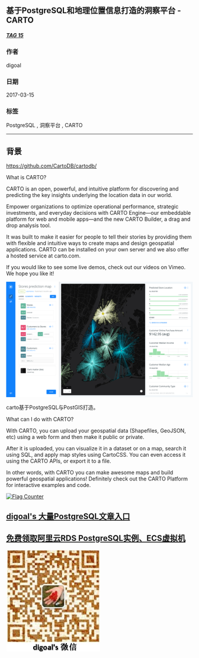 ## 基于PostgreSQL和地理位置信息打造的洞察平台 - CARTO  
##### [TAG 15](../class/15.md)
           
### 作者           
digoal            
              
### 日期            
2017-03-15                                      
            
### 标签                                                                                                                            
PostgreSQL , 洞察平台 , CARTO    
          
----            
          
## 背景    
https://github.com/CartoDB/cartodb/  
  
What is CARTO?  
  
CARTO is an open, powerful, and intuitive platform for discovering and predicting the key insights underlying the location data in our world.  
  
Empower organizations to optimize operational performance, strategic investments, and everyday decisions with CARTO Engine—our embeddable platform for web and mobile apps—and the new CARTO Builder, a drag and drop analysis tool.  
  
It was built to make it easier for people to tell their stories by providing them with flexible and intuitive ways to create maps and design geospatial applications. CARTO can be installed on your own server and we also offer a hosted service at carto.com.  
  
If you would like to see some live demos, check out our videos on Vimeo. We hope you like it!  
  
![pic](20170315_02_pic_001.png)  
  
carto基于PostgreSQL与PostGIS打造。    
  
What can I do with CARTO?  
  
With CARTO, you can upload your geospatial data (Shapefiles, GeoJSON, etc) using a web form and then make it public or private.  
  
After it is uploaded, you can visualize it in a dataset or on a map, search it using SQL, and apply map styles using CartoCSS. You can even access it using the CARTO APIs, or export it to a file.  
  
In other words, with CARTO you can make awesome maps and build powerful geospatial applications! Definitely check out the CARTO Platform for interactive examples and code.  
  
<a rel="nofollow" href="http://info.flagcounter.com/h9V1"  ><img src="http://s03.flagcounter.com/count/h9V1/bg_FFFFFF/txt_000000/border_CCCCCC/columns_2/maxflags_12/viewers_0/labels_0/pageviews_0/flags_0/"  alt="Flag Counter"  border="0"  ></a>  
  
  
  
  
  
  
## [digoal's 大量PostgreSQL文章入口](https://github.com/digoal/blog/blob/master/README.md "22709685feb7cab07d30f30387f0a9ae")
  
  
## [免费领取阿里云RDS PostgreSQL实例、ECS虚拟机](https://free.aliyun.com/ "57258f76c37864c6e6d23383d05714ea")
  
  
![digoal's weixin](../pic/digoal_weixin.jpg "f7ad92eeba24523fd47a6e1a0e691b59")
  
